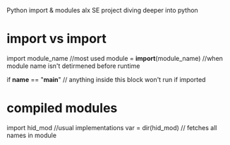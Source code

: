 Python import & modules
alx SE project
diving deeper into python

# import vs **import**

import module_name //most used
module = **import**(module_name) //when module name isn't detirmened before runtime

if **name** == "**main**" // anything inside this block won't run if imported


# compiled modules
import hid_mod //usual implementations
var = dir(hid_mod) // fetches all names in module